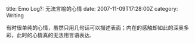 title: Emo Log?: 无法言喻的心情
date: 2007-11-09T17:28:00Z
category: Writing

有时很单纯的心情，虽然只用几句话可以描述表面；内在的感触却如此的深奥多彩，此时的心情真的无法用言语表达.
